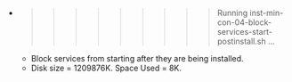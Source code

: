 * >>>>>>>>> Running inst-min-con-04-block-services-start-postinstall.sh ...
  * Block services from starting after they are being installed.
  * Disk size = 1209876K. Space Used = 8K.
